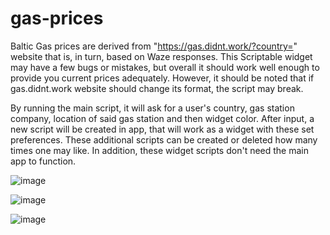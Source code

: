 # gas-prices

Baltic Gas prices are derived from "https://gas.didnt.work/?country=" website that is, in turn, based on Waze responses. This Scriptable widget may have a few bugs or mistakes, but overall it should work well enough to provide you current prices adequately. However, it should be noted that if gas.didnt.work website should change its format, the script may break.

By running the main script, it will ask for a user's country, gas station company, location of said gas station and then widget color. After input, a new script will be created in app, that will work as a widget with these set preferences. These additional scripts can be created or deleted how many times one may like. In addition, these widget scripts don't need the main app to function.

![image](https://github.com/Rikolan-Incognito/gas-prices/assets/156215178/df8fe9f0-9749-4faa-884a-4a3abb5068f6)

![image](https://github.com/Rikolan-Incognito/gas-prices/assets/156215178/f08d1f54-5e33-4fa8-b096-13c896e20505)

![image](https://github.com/Rikolan-Incognito/gas-prices/assets/156215178/5781d493-6f9b-4821-b376-aeab4ad28af8)
